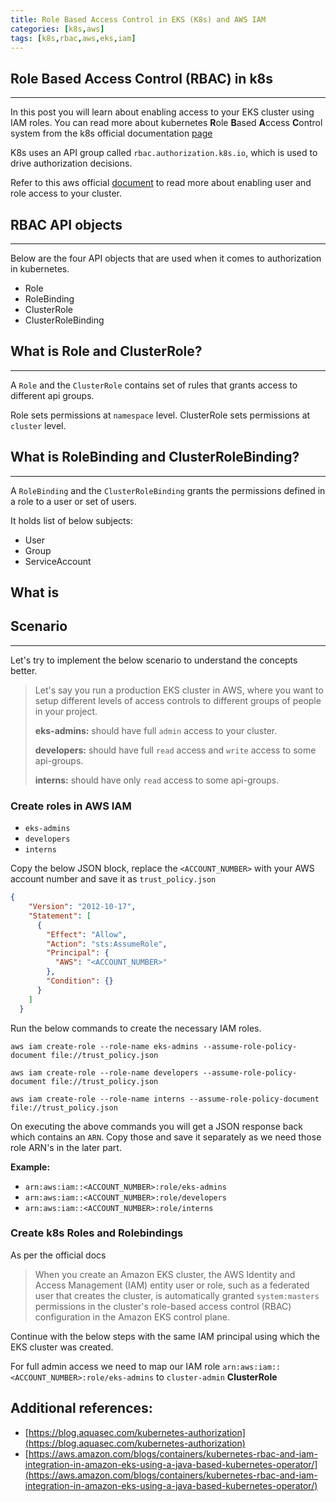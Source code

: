 ```yaml
---
title: Role Based Access Control in EKS (K8s) and AWS IAM
categories: [k8s,aws]
tags: [k8s,rbac,aws,eks,iam]
---
```


## Role Based Access Control (RBAC) in k8s
---

In this post you will learn about enabling access to your EKS cluster using IAM roles. You can read more about kubernetes **R**ole **B**ased **A**ccess **C**ontrol system from the k8s official documentation [page](https://kubernetes.io/docs/reference/access-authn-authz/rbac/)

K8s uses an API group called `rbac.authorization.k8s.io`, which is used to drive authorization decisions.


Refer to this aws official [document](https://docs.aws.amazon.com/eks/latest/userguide/add-user-role.html) to read more about enabling user and role access to your cluster.

## **RBAC** API objects
---

Below are the four API objects that are used when it comes to authorization in kubernetes.

- Role
- RoleBinding
- ClusterRole
- ClusterRoleBinding

## What is Role and ClusterRole?
---

A `Role` and the `ClusterRole` contains set of rules that grants access to different api groups.

Role sets permissions at `namespace` level. ClusterRole sets permissions at `cluster` level.

## What is RoleBinding and ClusterRoleBinding?
---

A `RoleBinding` and the `ClusterRoleBinding` grants the permissions defined in a role to a user or set of users.

It holds list of below subjects:

- User
- Group
- ServiceAccount

## What is 

## Scenario
---

Let's try to implement the below scenario to understand the concepts better.

> Let's say you run a production EKS cluster in AWS, where you want to setup different levels of access controls to different groups of people in your project.
>
>**eks-admins:** should have full `admin` access to your cluster.
>
>**developers:** should have full `read` access and `write` access to some api-groups.
>
>**interns:** should have only `read` access to some api-groups. 

### **Create roles in AWS IAM**

- `eks-admins`
- `developers`
- `interns`

Copy the below JSON block, replace the `<ACCOUNT_NUMBER>` with your AWS account number and save it as `trust_policy.json`

```json
{
    "Version": "2012-10-17",
    "Statement": [
      {
        "Effect": "Allow",
        "Action": "sts:AssumeRole",
        "Principal": {
          "AWS": "<ACCOUNT_NUMBER>"
        },
        "Condition": {}
      }
    ]
  }
```

Run the below commands to create the necessary IAM roles.

```shell
aws iam create-role --role-name eks-admins --assume-role-policy-document file://trust_policy.json
```

```shell
aws iam create-role --role-name developers --assume-role-policy-document file://trust_policy.json
```

```shell
aws iam create-role --role-name interns --assume-role-policy-document file://trust_policy.json
```

On executing the above commands you will get a JSON response back which contains an `ARN`. Copy those and save it separately as we need those role ARN's in the later part.

**Example:**

- `arn:aws:iam::<ACCOUNT_NUMBER>:role/eks-admins`
- `arn:aws:iam::<ACCOUNT_NUMBER>:role/developers`
- `arn:aws:iam::<ACCOUNT_NUMBER>:role/interns`

### **Create k8s Roles and Rolebindings**

As per the official docs

>When you create an Amazon EKS cluster, the AWS Identity and Access Management (IAM) entity user or role, such as a federated user that creates the cluster, is automatically granted `system:masters` permissions in the cluster's role-based access control (RBAC) configuration in the Amazon EKS control plane.

Continue with the below steps with the same IAM principal using which the EKS cluster was created.

For full admin access we need to map our IAM role `arn:aws:iam::<ACCOUNT_NUMBER>:role/eks-admins` to `cluster-admin` **ClusterRole**

## Additional references:

- [https://blog.aquasec.com/kubernetes-authorization](https://blog.aquasec.com/kubernetes-authorization)
- [https://aws.amazon.com/blogs/containers/kubernetes-rbac-and-iam-integration-in-amazon-eks-using-a-java-based-kubernetes-operator/](https://aws.amazon.com/blogs/containers/kubernetes-rbac-and-iam-integration-in-amazon-eks-using-a-java-based-kubernetes-operator/)